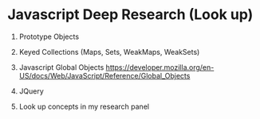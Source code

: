 # Javascript Deep Research (Look up)


1. Prototype Objects

2. Keyed Collections (Maps, Sets, WeakMaps, WeakSets)

3. Javascript Global Objects 
https://developer.mozilla.org/en-US/docs/Web/JavaScript/Reference/Global_Objects

4. JQuery

5. Look up concepts in my research panel
